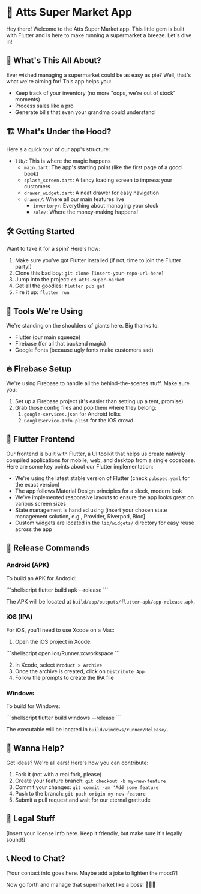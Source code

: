 # 🛒 Atts Super Market App

Hey there! Welcome to the Atts Super Market app. This little gem is built with Flutter and is here to make running a supermarket a breeze. Let's dive in!

## 🚀 What's This All About?

Ever wished managing a supermarket could be as easy as pie? Well, that's what we're aiming for! This app helps you:

- Keep track of your inventory (no more "oops, we're out of stock" moments)
- Process sales like a pro
- Generate bills that even your grandma could understand


## 🏗️ What's Under the Hood?

Here's a quick tour of our app's structure:

- `lib/`: This is where the magic happens
  - `main.dart`: The app's starting point (like the first page of a good book)
  - `splash_screen.dart`: A fancy loading screen to impress your customers
  - `drawer_widget.dart`: A neat drawer for easy navigation
  - `drawer/`: Where all our main features live
    - `inventory/`: Everything about managing your stock
    - `sale/`: Where the money-making happens!

## 🛠️ Getting Started

Want to take it for a spin? Here's how:

1. Make sure you've got Flutter installed (if not, time to join the Flutter party!)
2. Clone this bad boy: `git clone [insert-your-repo-url-here]`
3. Jump into the project: `cd atts-super-market`
4. Get all the goodies: `flutter pub get`
5. Fire it up: `flutter run`


## 🧰 Tools We're Using

We're standing on the shoulders of giants here. Big thanks to:

- Flutter (our main squeeze)
- Firebase (for all that backend magic)
- Google Fonts (because ugly fonts make customers sad)


## 🔥 Firebase Setup

We're using Firebase to handle all the behind-the-scenes stuff. Make sure you:

1. Set up a Firebase project (it's easier than setting up a tent, promise)
2. Grab those config files and pop them where they belong:
   1. `google-services.json` for Android folks
   2. `GoogleService-Info.plist` for the iOS crowd

## 📱 Flutter Frontend

Our frontend is built with Flutter, a UI toolkit that helps us create natively compiled applications for mobile, web, and desktop from a single codebase. Here are some key points about our Flutter implementation:

- We're using the latest stable version of Flutter (check `pubspec.yaml` for the exact version)
- The app follows Material Design principles for a sleek, modern look
- We've implemented responsive layouts to ensure the app looks great on various screen sizes
- State management is handled using [insert your chosen state management solution, e.g., Provider, Riverpod, Bloc]
- Custom widgets are located in the `lib/widgets/` directory for easy reuse across the app


## 🚀 Release Commands

### Android (APK)

To build an APK for Android:

\`\`\`shellscript
flutter build apk --release
\`\`\`

The APK will be located at `build/app/outputs/flutter-apk/app-release.apk`.

### iOS (IPA)

For iOS, you'll need to use Xcode on a Mac:

1. Open the iOS project in Xcode:

\`\`\`shellscript
open ios/Runner.xcworkspace
\`\`\`

2. In Xcode, select `Product > Archive`
3. Once the archive is created, click on `Distribute App`
4. Follow the prompts to create the IPA file


### Windows

To build for Windows:

\`\`\`shellscript
flutter build windows --release
\`\`\`

The executable will be located in `build/windows/runner/Release/`.

## 🤝 Wanna Help?

Got ideas? We're all ears! Here's how you can contribute:

1. Fork it (not with a real fork, please)
2. Create your feature branch: `git checkout -b my-new-feature`
3. Commit your changes: `git commit -am 'Add some feature'`
4. Push to the branch: `git push origin my-new-feature`
5. Submit a pull request and wait for our eternal gratitude


## 📜 Legal Stuff

[Insert your license info here. Keep it friendly, but make sure it's legally sound!]

## 📞 Need to Chat?

[Your contact info goes here. Maybe add a joke to lighten the mood?]

Now go forth and manage that supermarket like a boss! 💪🛒✨

